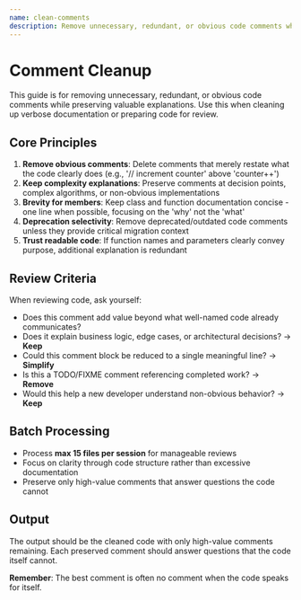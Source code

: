 ```yaml
---
name: clean-comments
description: Remove unnecessary, redundant, or obvious code comments while preserving valuable explanations. Use when cleaning up comments, removing verbose documentation, simplifying inline comments, or preparing code for review.
---
```


# Comment Cleanup

This guide is for removing unnecessary, redundant, or obvious code comments while preserving valuable explanations. Use this when cleaning up verbose documentation or preparing code for review.

## Core Principles

1. **Remove obvious comments**: Delete comments that merely restate what the code clearly does (e.g., '// increment counter' above 'counter++')
2. **Keep complexity explanations**: Preserve comments at decision points, complex algorithms, or non-obvious implementations
3. **Brevity for members**: Keep class and function documentation concise - one line when possible, focusing on the 'why' not the 'what'
4. **Deprecation selectivity**: Remove deprecated/outdated code comments unless they provide critical migration context
5. **Trust readable code**: If function names and parameters clearly convey purpose, additional explanation is redundant

## Review Criteria

When reviewing code, ask yourself:
- Does this comment add value beyond what well-named code already communicates?
- Does it explain business logic, edge cases, or architectural decisions? → **Keep**
- Could this comment block be reduced to a single meaningful line? → **Simplify**
- Is this a TODO/FIXME comment referencing completed work? → **Remove**
- Would this help a new developer understand non-obvious behavior? → **Keep**

## Batch Processing

- Process **max 15 files per session** for manageable reviews
- Focus on clarity through code structure rather than excessive documentation
- Preserve only high-value comments that answer questions the code cannot

## Output

The output should be the cleaned code with only high-value comments remaining. Each preserved comment should answer questions that the code itself cannot.

**Remember**: The best comment is often no comment when the code speaks for itself.

